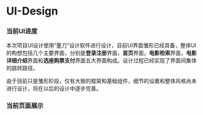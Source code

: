 # UI-Design

### 当前UI进度

​      本次项目UI设计使用“墨刀”设计软件进行设计，目前UI界面雏形已经具备，整体UI的构想包括几个主要界面，分别是**登录注册**界面，**首页**界面，**电影检索**界面，**电影详细介绍**界面和**选座购票支付**界面五大界面构成。设计过程已经实现了界面间集体的跳转路径。

​     由于目前只是雏形阶段，仅有大致的框架和基础组件，细节的设置和整体风格尚未进行设计，将在以后的设计中逐步完善。

### 当前页面展示

<p><img src="<https://github.com/Movie-ticket-Sale-System/UI_Design/UI_image/1-1_themePage.png>" alt="" /></p>

<p><img src="<https://github.com/Movie-ticket-Sale-System/UI_Design/UI_image/1-2_detailPage.png>" alt="" /></p>

<p><img src="<https://github.com/Movie-ticket-Sale-System/UI_Design/UI_image/1-1_payPage.png>" alt="" /></p>









